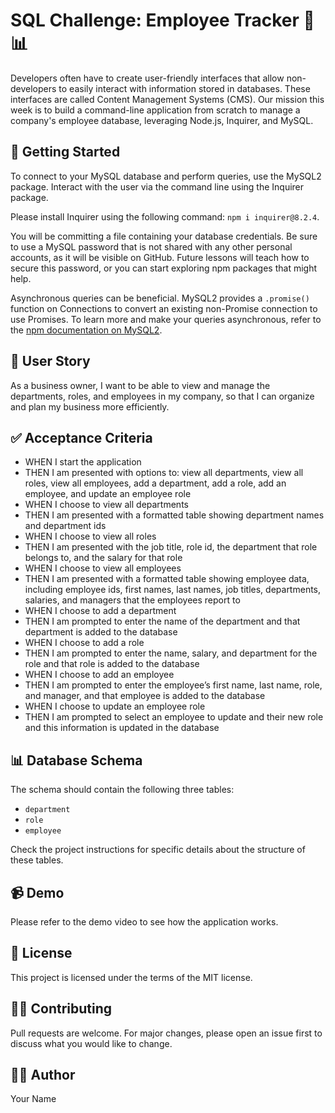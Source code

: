 # SQL Challenge: Employee Tracker 🏢📊
Developers often have to create user-friendly interfaces that allow non-developers to easily interact with information stored in databases. These interfaces are called Content Management Systems (CMS). Our mission this week is to build a command-line application from scratch to manage a company's employee database, leveraging Node.js, Inquirer, and MySQL.


## 🚀 Getting Started
To connect to your MySQL database and perform queries, use the MySQL2 package. Interact with the user via the command line using the Inquirer package.

Please install Inquirer using the following command: `npm i inquirer@8.2.4`.

You will be committing a file containing your database credentials. Be sure to use a MySQL password that is not shared with any other personal accounts, as it will be visible on GitHub. Future lessons will teach how to secure this password, or you can start exploring npm packages that might help.

Asynchronous queries can be beneficial. MySQL2 provides a `.promise()` function on Connections to convert an existing non-Promise connection to use Promises. To learn more and make your queries asynchronous, refer to the [npm documentation on MySQL2](https://www.npmjs.com/package/mysql2).

## 📝 User Story
As a business owner, I want to be able to view and manage the departments, roles, and employees in my company, so that I can organize and plan my business more efficiently.

## ✅ Acceptance Criteria
* WHEN I start the application
* THEN I am presented with options to: view all departments, view all roles, view all employees, add a department, add a role, add an employee, and update an employee role
* WHEN I choose to view all departments
* THEN I am presented with a formatted table showing department names and department ids
* WHEN I choose to view all roles
* THEN I am presented with the job title, role id, the department that role belongs to, and the salary for that role
* WHEN I choose to view all employees
* THEN I am presented with a formatted table showing employee data, including employee ids, first names, last names, job titles, departments, salaries, and managers that the employees report to
* WHEN I choose to add a department
* THEN I am prompted to enter the name of the department and that department is added to the database
* WHEN I choose to add a role
* THEN I am prompted to enter the name, salary, and department for the role and that role is added to the database
* WHEN I choose to add an employee
* THEN I am prompted to enter the employee’s first name, last name, role, and manager, and that employee is added to the database
* WHEN I choose to update an employee role
* THEN I am prompted to select an employee to update and their new role and this information is updated in the database

## 📊 Database Schema
The schema should contain the following three tables:
* `department`
* `role`
* `employee`

Check the project instructions for specific details about the structure of these tables.

## 📹 Demo
Please refer to the demo video to see how the application works.

## 📜 License
This project is licensed under the terms of the MIT license.

## 🙋‍♀️ Contributing
Pull requests are welcome. For major changes, please open an issue first to discuss what you would like to change.

## 👩‍💻 Author
Your Name
